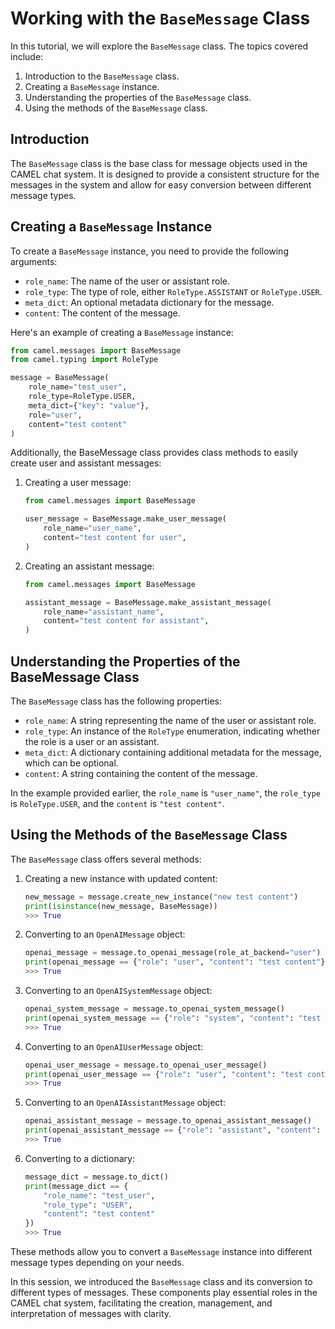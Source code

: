 # Working with the `BaseMessage` Class

In this tutorial, we will explore the `BaseMessage` class. The topics covered include:

1. Introduction to the `BaseMessage` class.
2. Creating a `BaseMessage` instance.
3. Understanding the properties of the `BaseMessage` class.
4. Using the methods of the `BaseMessage` class.

## Introduction

The `BaseMessage` class is the base class for message objects used in the CAMEL chat system. It is designed to provide a consistent structure for the messages in the system and allow for easy conversion between different message types.

## Creating a `BaseMessage` Instance

To create a `BaseMessage` instance, you need to provide the following arguments:

- `role_name`: The name of the user or assistant role.
- `role_type`: The type of role, either `RoleType.ASSISTANT` or `RoleType.USER`.
- `meta_dict`: An optional metadata dictionary for the message.
- `content`: The content of the message.

Here's an example of creating a `BaseMessage` instance:

```python
from camel.messages import BaseMessage
from camel.typing import RoleType

message = BaseMessage(
    role_name="test_user",
    role_type=RoleType.USER,
    meta_dict={"key": "value"},
    role="user",
    content="test content"
)
```

Additionally, the BaseMessage class provides class methods to easily create user and assistant messages:

1. Creating a user message:

    ```python
    from camel.messages import BaseMessage

    user_message = BaseMessage.make_user_message(
        role_name="user_name", 
        content="test content for user",
    )
    ```

2. Creating an assistant message:

    ```python
    from camel.messages import BaseMessage
    
    assistant_message = BaseMessage.make_assistant_message(
        role_name="assistant_name",
        content="test content for assistant",
    )
    ```

## Understanding the Properties of the BaseMessage Class

The `BaseMessage` class has the following properties:

- `role_name`: A string representing the name of the user or assistant role.
- `role_type`: An instance of the `RoleType` enumeration, indicating whether the role is a user or an assistant.
- `meta_dict`: A dictionary containing additional metadata for the message, which can be optional.
- `content`: A string containing the content of the message.

In the example provided earlier, the `role_name` is `"user_name"`, the `role_type` is `RoleType.USER`, and the `content` is `"test content"`.

## Using the Methods of the `BaseMessage` Class

The `BaseMessage` class offers several methods:

1. Creating a new instance with updated content:

    ```python
    new_message = message.create_new_instance("new test content")
    print(isinstance(new_message, BaseMessage))
    >>> True
    ```

2. Converting to an `OpenAIMessage` object:

    ```python
    openai_message = message.to_openai_message(role_at_backend="user")
    print(openai_message == {"role": "user", "content": "test content"})
    >>> True
    ```

3. Converting to an `OpenAISystemMessage` object:

    ```python
    openai_system_message = message.to_openai_system_message()
    print(openai_system_message == {"role": "system", "content": "test content"})
    >>> True
    ```

4. Converting to an `OpenAIUserMessage` object:

    ```python
    openai_user_message = message.to_openai_user_message()
    print(openai_user_message == {"role": "user", "content": "test content"})
    >>> True
    ```

5. Converting to an `OpenAIAssistantMessage` object:

    ```python
    openai_assistant_message = message.to_openai_assistant_message()
    print(openai_assistant_message == {"role": "assistant", "content": "test content"})
    >>> True
    ```

6. Converting to a dictionary:

    ```python
    message_dict = message.to_dict()
    print(message_dict == {
        "role_name": "test_user",
        "role_type": "USER",
        "content": "test content"
    })
    >>> True
    ```


These methods allow you to convert a `BaseMessage` instance into different message types depending on your needs.

In this session, we introduced the `BaseMessage` class and its conversion to different types of messages. These components play essential roles in the CAMEL chat system, facilitating the creation, management, and interpretation of messages with clarity.